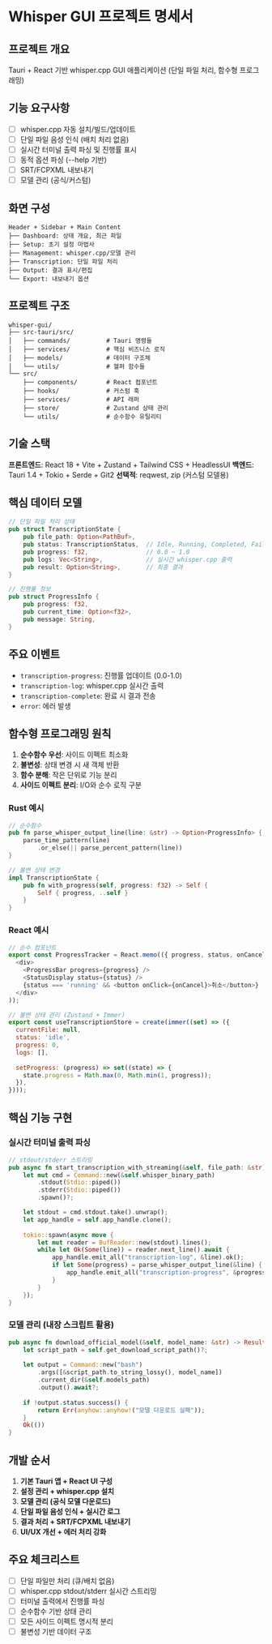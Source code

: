 # Whisper GUI 프로젝트 명세서

## 프로젝트 개요
Tauri + React 기반 whisper.cpp GUI 애플리케이션 (단일 파일 처리, 함수형 프로그래밍)

## 기능 요구사항
- [ ] whisper.cpp 자동 설치/빌드/업데이트
- [ ] 단일 파일 음성 인식 (배치 처리 없음)
- [ ] 실시간 터미널 출력 파싱 및 진행률 표시
- [ ] 동적 옵션 파싱 (--help 기반)
- [ ] SRT/FCPXML 내보내기
- [ ] 모델 관리 (공식/커스텀)

## 화면 구성
```
Header + Sidebar + Main Content
├── Dashboard: 상태 개요, 최근 파일
├── Setup: 초기 설정 마법사
├── Management: whisper.cpp/모델 관리  
├── Transcription: 단일 파일 처리
├── Output: 결과 표시/편집
└── Export: 내보내기 옵션
```

## 프로젝트 구조
```
whisper-gui/
├── src-tauri/src/
│   ├── commands/          # Tauri 명령들
│   ├── services/          # 핵심 비즈니스 로직
│   ├── models/            # 데이터 구조체
│   └── utils/             # 헬퍼 함수들
└── src/
    ├── components/        # React 컴포넌트
    ├── hooks/             # 커스텀 훅
    ├── services/          # API 래퍼
    ├── store/             # Zustand 상태 관리
    └── utils/             # 순수함수 유틸리티
```

## 기술 스택
**프론트엔드**: React 18 + Vite + Zustand + Tailwind CSS + HeadlessUI
**백엔드**: Tauri 1.4 + Tokio + Serde + Git2
**선택적**: reqwest, zip (커스텀 모델용)

## 핵심 데이터 모델
```rust
// 단일 파일 처리 상태
pub struct TranscriptionState {
    pub file_path: Option<PathBuf>,
    pub status: TranscriptionStatus,  // Idle, Running, Completed, Failed
    pub progress: f32,                // 0.0 ~ 1.0
    pub logs: Vec<String>,            // 실시간 whisper.cpp 출력
    pub result: Option<String>,       // 최종 결과
}

// 진행률 정보
pub struct ProgressInfo {
    pub progress: f32,
    pub current_time: Option<f32>,
    pub message: String,
}
```

## 주요 이벤트
- `transcription-progress`: 진행률 업데이트 (0.0-1.0)
- `transcription-log`: whisper.cpp 실시간 출력
- `transcription-complete`: 완료 시 결과 전송
- `error`: 에러 발생

## 함수형 프로그래밍 원칙
1. **순수함수 우선**: 사이드 이펙트 최소화
2. **불변성**: 상태 변경 시 새 객체 반환
3. **함수 분해**: 작은 단위로 기능 분리
4. **사이드 이펙트 분리**: I/O와 순수 로직 구분

### Rust 예시
```rust
// 순수함수
pub fn parse_whisper_output_line(line: &str) -> Option<ProgressInfo> {
    parse_time_pattern(line)
        .or_else(|| parse_percent_pattern(line))
}

// 불변 상태 변경
impl TranscriptionState {
    pub fn with_progress(self, progress: f32) -> Self {
        Self { progress, ..self }
    }
}
```

### React 예시
```javascript
// 순수 컴포넌트
export const ProgressTracker = React.memo(({ progress, status, onCancel }) => (
  <div>
    <ProgressBar progress={progress} />
    <StatusDisplay status={status} />
    {status === 'running' && <button onClick={onCancel}>취소</button>}
  </div>
));

// 불변 상태 관리 (Zustand + Immer)
export const useTranscriptionStore = create(immer((set) => ({
  currentFile: null,
  status: 'idle',
  progress: 0,
  logs: [],
  
  setProgress: (progress) => set((state) => {
    state.progress = Math.max(0, Math.min(1, progress));
  }),
})));
```

## 핵심 기능 구현

### 실시간 터미널 출력 파싱
```rust
// stdout/stderr 스트리밍
pub async fn start_transcription_with_streaming(&self, file_path: &str) -> Result<()> {
    let mut cmd = Command::new(&self.whisper_binary_path)
        .stdout(Stdio::piped())
        .stderr(Stdio::piped())
        .spawn()?;

    let stdout = cmd.stdout.take().unwrap();
    let app_handle = self.app_handle.clone();
    
    tokio::spawn(async move {
        let mut reader = BufReader::new(stdout).lines();
        while let Ok(Some(line)) = reader.next_line().await {
            app_handle.emit_all("transcription-log", &line).ok();
            if let Some(progress) = parse_whisper_output_line(&line) {
                app_handle.emit_all("transcription-progress", &progress).ok();
            }
        }
    });
}
```

### 모델 관리 (내장 스크립트 활용)
```rust
pub async fn download_official_model(&self, model_name: &str) -> Result<()> {
    let script_path = self.get_download_script_path()?;
    
    let output = Command::new("bash")
        .args([&script_path.to_string_lossy(), model_name])
        .current_dir(&self.models_path)
        .output().await?;
        
    if !output.status.success() {
        return Err(anyhow::anyhow!("모델 다운로드 실패"));
    }
    Ok(())
}
```

## 개발 순서
1. **기본 Tauri 앱 + React UI 구성**
2. **설정 관리 + whisper.cpp 설치**
3. **모델 관리 (공식 모델 다운로드)**
4. **단일 파일 음성 인식 + 실시간 로그**
5. **결과 처리 + SRT/FCPXML 내보내기**
6. **UI/UX 개선 + 에러 처리 강화**

## 주요 체크리스트
- [ ] 단일 파일만 처리 (큐/배치 없음)
- [ ] whisper.cpp stdout/stderr 실시간 스트리밍
- [ ] 터미널 출력에서 진행률 파싱
- [ ] 순수함수 기반 상태 관리
- [ ] 모든 사이드 이펙트 명시적 분리
- [ ] 불변성 기반 데이터 구조